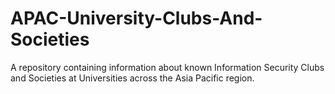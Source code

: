 # APAC-University-Clubs-And-Societies
A repository containing information about known Information Security Clubs and Societies at Universities across the Asia Pacific region.
